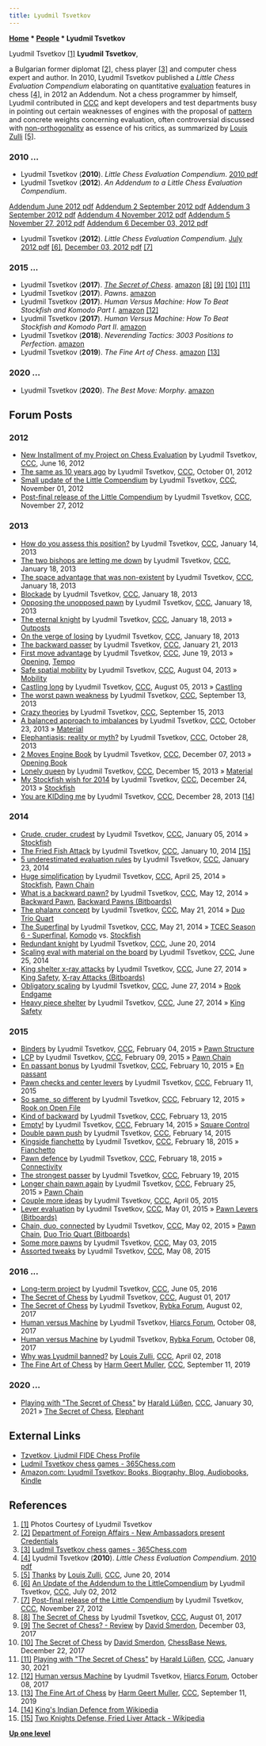 ```yaml
---
title: Lyudmil Tsvetkov
---
```

**[Home](Home "Home") \* [People](People "People") \* Lyudmil Tsvetkov**



 [](File:LTsvetkov_2013.JPG) Lyudmil Tsvetkov <a id="cite-note-1" href="#cite-ref-1">[1]</a> 
**Lyudmil Tsvetkov**,  

a Bulgarian former diplomat <a id="cite-note-2" href="#cite-ref-2">[2]</a>, chess player <a id="cite-note-3" href="#cite-ref-3">[3]</a> and computer chess expert and author. 
In 2010, Lyudmil Tsvetkov published a *Little Chess Evaluation Compendium* elaborating on quantitative [evaluation](Evaluation "Evaluation") features in chess <a id="cite-note-4" href="#cite-ref-4">[4]</a>, in 2012 an Addendum. 
Not a chess programmer by himself, Lyudmil contributed in [CCC](CCC "CCC") and kept developers and test departments busy in pointing out certain weaknesses of engines with the proposal of [pattern](Evaluation_Patterns "Evaluation Patterns") and concrete weights concerning evaluation, often controversial discussed with [non-orthogonality](https://en.wikipedia.org/wiki/Orthogonality) as essence of his critics, as summarized by [Louis Zulli](Louis_Zulli "Louis Zulli") <a id="cite-note-5" href="#cite-ref-5">[5]</a>. 



### 2010 ...


 * Lyudmil Tsvetkov (**2010**). *Little Chess Evaluation Compendium*. [2010 pdf](images/a/a0/LittleChessEvaluationCompendium-2010-04-07.pdf "LittleChessEvaluationCompendium-2010-04-07.pdf") 
* Lyudmil Tsvetkov (**2012**). *An Addendum to a Little Chess Evaluation Compendium*.


 [Addendum June 2012 pdf](images/0/0f/Addendumlcec_2012.pdf "Addendumlcec 2012.pdf") 
 [Addendum 2 September 2012 pdf](images/5/55/Addendum2LCEC_2012.pdf "Addendum2LCEC 2012.pdf") 
 [Addendum 3 September 2012 pdf](images/5/54/Addendum3LCEC_2012.pdf "Addendum3LCEC 2012.pdf") 
 [Addendum 4 November 2012 pdf](images/9/97/Addendum4lcec_2012.pdf "Addendum4lcec 2012.pdf") 
 [Addendum 5 November 27, 2012 pdf](images/5/58/Addendum5LCEC_2012.pdf "Addendum5LCEC 2012.pdf") 
 [Addendum 6 December 03, 2012 pdf](images/4/49/Addendum6LCEC_2012.pdf "Addendum6LCEC 2012.pdf") 
 * Lyudmil Tsvetkov (**2012**). *Little Chess Evaluation Compendium*. [July 2012 pdf](images/7/70/LittleChessEvaluationCompendium.pdf "LittleChessEvaluationCompendium.pdf") <a id="cite-note-6" href="#cite-ref-6">[6]</a>, [December 03, 2012 pdf](images/7/70/LittleChessEvaluationCompendium.pdf "LittleChessEvaluationCompendium.pdf") <a id="cite-note-7" href="#cite-ref-7">[7]</a> 


### 2015 ...


* Lyudmil Tsvetkov (**2017**). *[The Secret of Chess](http://www.secretofchess.com/)*. [amazon](https://www.amazon.com/Secret-Chess-Lyudmil-Tsvetkov-ebook/dp/B074M85CVV) <a id="cite-note-8" href="#cite-ref-8">[8]</a> <a id="cite-note-9" href="#cite-ref-9">[9]</a> <a id="cite-note-10" href="#cite-ref-10">[10]</a> <a id="cite-note-11" href="#cite-ref-11">[11]</a>
* Lyudmil Tsvetkov (**2017**). *Pawns*. [amazon](https://www.amazon.com/Pawns-Lyudmil-Tsvetkov/dp/1522096566)
* Lyudmil Tsvetkov (**2017**). *Human Versus Machine: How To Beat Stockfish and Komodo Part I*. [amazon](https://www.amazon.com/Human-Versus-Machine-Stockfish-Komodo/dp/1549916785/ref=pd_sbs_14_1?_encoding=UTF8&psc=1&refRID=FBG86QDJJ6KEC9R3S3R6) <a id="cite-note-12" href="#cite-ref-12">[12]</a>
* Lyudmil Tsvetkov (**2017**). *Human Versus Machine: How To Beat Stockfish and Komodo Part II*. [amazon](https://www.amazon.com/Human-Versus-Machine-Stockfish-Komodo/dp/1973149176/ref=pd_sbs_14_1?_encoding=UTF8&psc=1&refRID=E45S7G3F2K5VWGZATMJ9)
* Lyudmil Tsvetkov (**2018**). *Neverending Tactics: 3003 Positions to Perfection*. [amazon](https://www.amazon.com/Neverending-Tactics-3003-Positions-Perfection-ebook/dp/B07GQ8KH9F/ref=pd_sim_351_3/135-1164205-5497869?_encoding=UTF8&pd_rd_i=B07GQ8KH9F&pd_rd_r=bccf5aff-27f8-4064-ba9c-61738fd01917&pd_rd_w=nCoC0&pd_rd_wg=ijQp5&pf_rd_p=90485860-83e9-4fd9-b838-b28a9b7fda30&pf_rd_r=KZ90J40KPE4P8WDNDN20&psc=1&refRID=KZ90J40KPE4P8WDNDN20)
* Lyudmil Tsvetkov (**2019**). *The Fine Art of Chess*. [amazon](https://www.amazon.com/Fine-Art-Chess-Lyudmil-Tsvetkov-ebook/dp/B07SPFTJSZ/ref=sr_1_1?keywords=fine+art+chess&qid=1562650255&s=books&sr=1-1) <a id="cite-note-13" href="#cite-ref-13">[13]</a>


### 2020 ...


* Lyudmil Tsvetkov (**2020**). *The Best Move: Morphy*. [amazon](https://www.amazon.com/Best-Move-Morphy-Lyudmil-Tsvetkov/dp/B085RV55M6)


## Forum Posts


### 2012


* [New Installment of my Project on Chess Evaluation](http://www.talkchess.com/forum/viewtopic.php?p=469512) by Lyudmil Tsvetkov, [CCC](CCC "CCC"), June 16, 2012
* [The same as 10 years ago](http://www.talkchess.com/forum/viewtopic.php?t=45407) by Lyudmil Tsvetkov, [CCC](CCC "CCC"), October 01, 2012
* [Small update of the Little Compendium](http://www.talkchess.com/forum/viewtopic.php?t=45806) by Lyudmil Tsvetkov, [CCC](CCC "CCC"), November 01, 2012
* [Post-final release of the Little Compendium](http://www.talkchess.com/forum/viewtopic.php?t=46166) by Lyudmil Tsvetkov, [CCC](CCC "CCC"), November 27, 2012


### 2013


* [How do you assess this position?](http://www.talkchess.com/forum/viewtopic.php?t=46878) by Lyudmil Tsvetkov, [CCC](CCC "CCC"), January 14, 2013
* [The two bishops are letting me down](http://www.talkchess.com/forum/viewtopic.php?t=46914) by Lyudmil Tsvetkov, [CCC](CCC "CCC"), January 18, 2013
* [The space advantage that was non-existent](http://www.talkchess.com/forum/viewtopic.php?t=46915) by Lyudmil Tsvetkov, [CCC](CCC "CCC"), January 18, 2013
* [Blockade](http://www.talkchess.com/forum/viewtopic.php?t=46916) by Lyudmil Tsvetkov, [CCC](CCC "CCC"), January 18, 2013
* [Opposing the unopposed pawn](http://www.talkchess.com/forum/viewtopic.php?t=46917) by Lyudmil Tsvetkov, [CCC](CCC "CCC"), January 18, 2013
* [The eternal knight](http://www.talkchess.com/forum/viewtopic.php?t=46918) by Lyudmil Tsvetkov, [CCC](CCC "CCC"), January 18, 2013 » [Outposts](Outposts "Outposts")
* [On the verge of losing](http://www.talkchess.com/forum/viewtopic.php?t=46919) by Lyudmil Tsvetkov, [CCC](CCC "CCC"), January 18, 2013
* [The backward passer](http://www.talkchess.com/forum/viewtopic.php?t=46957) by Lyudmil Tsvetkov, [CCC](CCC "CCC"), January 21, 2013
* [First move advantage](http://www.talkchess.com/forum/viewtopic.php?t=48349) by Lyudmil Tsvetkov, [CCC](CCC "CCC"), June 19, 2013 » [Opening](Opening "Opening"), [Tempo](Tempo "Tempo")
* [Safe spatial mobility](http://www.talkchess.com/forum/viewtopic.php?t=48841) by Lyudmil Tsvetkov, [CCC](CCC "CCC"), August 04, 2013 » [Mobility](Mobility "Mobility")
* [Castling long](http://www.talkchess.com/forum/viewtopic.php?t=48844) by Lyudmil Tsvetkov, [CCC](CCC "CCC"), August 05, 2013 » [Castling](Castling "Castling")
* [The worst pawn weakness](http://www.talkchess.com/forum/viewtopic.php?t=49333) by Lyudmil Tsvetkov, [CCC](CCC "CCC"), September 13, 2013
* [Crazy theories](http://www.talkchess.com/forum/viewtopic.php?t=49357) by Lyudmil Tsvetkov, [CCC](CCC "CCC"), September 15, 2013
* [A balanced approach to imbalances](http://www.talkchess.com/forum/viewtopic.php?t=49808) by Lyudmil Tsvetkov, [CCC](CCC "CCC"), October 23, 2013 » [Material](Material "Material")
* [Elephantiasis: reality or myth?](http://www.talkchess.com/forum/viewtopic.php?t=49857) by Lyudmil Tsvetkov, [CCC](CCC "CCC"), October 28, 2013
* [2 Moves Engine Book](http://www.talkchess.com/forum/viewtopic.php?t=50358) by Lyudmil Tsvetkov, [CCC](CCC "CCC"), December 07, 2013 » [Opening Book](Opening_Book "Opening Book")
* [Lonely queen](http://www.talkchess.com/forum/viewtopic.php?t=50504) by Lyudmil Tsvetkov, [CCC](CCC "CCC"), December 15, 2013 » [Material](Material "Material")
* [My Stockfish wish for 2014](http://www.talkchess.com/forum/viewtopic.php?t=50628) by Lyudmil Tsvetkov, [CCC](CCC "CCC"), December 24, 2013 » [Stockfish](Stockfish "Stockfish")
* [You are KIDding me](http://www.talkchess.com/forum/viewtopic.php?t=50667) by Lyudmil Tsvetkov, [CCC](CCC "CCC"), December 28, 2013 <a id="cite-note-14" href="#cite-ref-14">[14]</a>


### 2014


* [Crude, cruder, crudest](http://www.talkchess.com/forum/viewtopic.php?t=50778) by Lyudmil Tsvetkov, [CCC](CCC "CCC"), January 05, 2014 » [Stockfish](Stockfish "Stockfish")
* [The Fried Fish Attack](http://www.talkchess.com/forum/viewtopic.php?t=50850) by Lyudmil Tsvetkov, [CCC](CCC "CCC"), January 10, 2014 <a id="cite-note-15" href="#cite-ref-15">[15]</a>
* [5 underestimated evaluation rules](http://www.talkchess.com/forum/viewtopic.php?t=51012) by Lyudmil Tsvetkov, [CCC](CCC "CCC"), January 23, 2014
* [Huge simplification](http://www.talkchess.com/forum/viewtopic.php?t=52117&start=1) by Lyudmil Tsvetkov, [CCC](CCC "CCC"), April 25, 2014 » [Stockfish](Stockfish "Stockfish"), [Pawn Chain](Pawn_Chain "Pawn Chain")
* [What is a backward pawn?](http://www.talkchess.com/forum/viewtopic.php?t=52300) by Lyudmil Tsvetkov, [CCC](CCC "CCC"), May 12, 2014 » [Backward Pawn](Backward_Pawn "Backward Pawn"), [Backward Pawns (Bitboards)](Backward_Pawns_(Bitboards) "Backward Pawns (Bitboards)")
* [The phalanx concept](http://www.talkchess.com/forum/viewtopic.php?t=52382) by Lyudmil Tsvetkov, [CCC](CCC "CCC"), May 21, 2014 » [Duo Trio Quart](Duo_Trio_Quart_(Bitboards) "Duo Trio Quart (Bitboards)")
* [The Superfinal](http://www.talkchess.com/forum/viewtopic.php?t=52383) by Lyudmil Tsvetkov, [CCC](CCC "CCC"), May 21, 2014 » [TCEC Season 6 - Superfinal](TCEC_Season_6#Superfinal "TCEC Season 6"), [Komodo](Komodo "Komodo") vs. [Stockfish](Stockfish "Stockfish")
* [Redundant knight](http://www.talkchess.com/forum/viewtopic.php?t=52697) by Lyudmil Tsvetkov, [CCC](CCC "CCC"), June 20, 2014
* [Scaling eval with material on the board](http://www.talkchess.com/forum/viewtopic.php?t=52757) by Lyudmil Tsvetkov, [CCC](CCC "CCC"), June 25, 2014
* [King shelter x-ray attacks](http://www.talkchess.com/forum/viewtopic.php?t=52774) by Lyudmil Tsvetkov, [CCC](CCC "CCC"), June 27, 2014 » [King Safety](King_Safety "King Safety"), [X-ray Attacks (Bitboards)](X-ray_Attacks_(Bitboards) "X-ray Attacks (Bitboards)")
* [Obligatory scaling](http://www.talkchess.com/forum/viewtopic.php?t=52775) by Lyudmil Tsvetkov, [CCC](CCC "CCC"), June 27, 2014 » [Rook Endgame](Rook_Endgame "Rook Endgame")
* [Heavy piece shelter](http://www.talkchess.com/forum/viewtopic.php?t=52779) by Lyudmil Tsvetkov, [CCC](CCC "CCC"), June 27, 2014 » [King Safety](King_Safety "King Safety")


### 2015


* [Binders](http://www.talkchess.com/forum/viewtopic.php?t=55214) by Lyudmil Tsvetkov, [CCC](CCC "CCC"), February 04, 2015 » [Pawn Structure](Pawn_Structure "Pawn Structure")
* [LCP](http://www.talkchess.com/forum/viewtopic.php?t=55272) by Lyudmil Tsvetkov, [CCC](CCC "CCC"), February 09, 2015 » [Pawn Chain](Pawn_Chain "Pawn Chain")
* [En passant bonus](http://www.talkchess.com/forum/viewtopic.php?t=55290) by Lyudmil Tsvetkov, [CCC](CCC "CCC"), February 10, 2015 » [En passant](En_passant "En passant")
* [Pawn checks and center levers](http://www.talkchess.com/forum/viewtopic.php?t=55292) by Lyudmil Tsvetkov, [CCC](CCC "CCC"), February 11, 2015
* [So same, so different](http://www.talkchess.com/forum/viewtopic.php?t=55324) by Lyudmil Tsvetkov, [CCC](CCC "CCC"), February 12, 2015 » [Rook on Open File](Rook_on_Open_File "Rook on Open File")
* [Kind of backward](http://www.talkchess.com/forum/viewtopic.php?t=55319) by Lyudmil Tsvetkov, [CCC](CCC "CCC"), February 13, 2015
* [Empty!](http://www.talkchess.com/forum/viewtopic.php?t=55342) by Lyudmil Tsvetkov, [CCC](CCC "CCC"), February 14, 2015 » [Square Control](Square_Control "Square Control")
* [Double pawn push](http://www.talkchess.com/forum/viewtopic.php?t=55343) by Lyudmil Tsvetkov, [CCC](CCC "CCC"), February 14, 2015
* [Kingside fianchetto](http://www.talkchess.com/forum/viewtopic.php?t=55376) by Lyudmil Tsvetkov, [CCC](CCC "CCC"), February 18, 2015 » [Fianchetto](Fianchetto "Fianchetto")
* [Pawn defence](http://www.talkchess.com/forum/viewtopic.php?t=55380) by Lyudmil Tsvetkov, [CCC](CCC "CCC"), February 18, 2015 » [Connectivity](Connectivity "Connectivity")
* [The strongest passer](http://www.talkchess.com/forum/viewtopic.php?t=55392) by Lyudmil Tsvetkov, [CCC](CCC "CCC"), February 19, 2015
* [Longer chain pawn again](http://www.talkchess.com/forum/viewtopic.php?t=55462) by Lyudmil Tsvetkov, [CCC](CCC "CCC"), February 25, 2015 » [Pawn Chain](Pawn_Chain "Pawn Chain")
* [Couple more ideas](http://www.talkchess.com/forum/viewtopic.php?t=55897) by Lyudmil Tsvetkov, [CCC](CCC "CCC"), April 05, 2015
* [Lever evaluation](http://www.talkchess.com/forum/viewtopic.php?t=56191) by Lyudmil Tsvetkov, [CCC](CCC "CCC"), May 01, 2015 » [Pawn Levers (Bitboards)](Pawn_Levers_(Bitboards) "Pawn Levers (Bitboards)")
* [Chain, duo, connected](http://www.talkchess.com/forum/viewtopic.php?t=56206) by Lyudmil Tsvetkov, [CCC](CCC "CCC"), May 02, 2015 » [Pawn Chain](Pawn_Chain "Pawn Chain"), [Duo Trio Quart (Bitboards)](Duo_Trio_Quart_(Bitboards) "Duo Trio Quart (Bitboards)")
* [Some more pawns](http://www.talkchess.com/forum/viewtopic.php?t=56213) by Lyudmil Tsvetkov, [CCC](CCC "CCC"), May 03, 2015
* [Assorted tweaks](http://www.talkchess.com/forum/viewtopic.php?t=56282) by Lyudmil Tsvetkov, [CCC](CCC "CCC"), May 08, 2015


### 2016 ...


* [Long-term project](http://www.talkchess.com/forum/viewtopic.php?t=60372) by Lyudmil Tsvetkov, [CCC](CCC "CCC"), June 05, 2016
* [The Secret of Chess](http://www.talkchess.com/forum/viewtopic.php?t=64776) by Lyudmil Tsvetkov, [CCC](CCC "CCC"), August 01, 2017
* [The Secret of Chess](http://rybkaforum.net/cgi-bin/rybkaforum/topic_show.pl?tid=32234) by Lyudmil Tsvetkov, [Rybka Forum](Computer_Chess_Forums "Computer Chess Forums"), August 02, 2017
* [Human versus Machine](http://www.hiarcs.net/forums/viewtopic.php?t=8613) by Lyudmil Tsvetkov, [Hiarcs Forum](Computer_Chess_Forums "Computer Chess Forums"), October 08, 2017
* [Human versus Machine](http://rybkaforum.net/cgi-bin/rybkaforum/topic_show.pl?tid=32312) by Lyudmil Tsvetkov, [Rybka Forum](Computer_Chess_Forums "Computer Chess Forums"), October 08, 2017
* [Why was Lyudmil banned?](http://www.talkchess.com/forum3/viewtopic.php?f=2&t=67000) by [Louis Zulli](Louis_Zulli "Louis Zulli"), [CCC](CCC "CCC"), April 02, 2018
* [The Fine Art of Chess](http://www.talkchess.com/forum3/viewtopic.php?f=2&t=71791) by [Harm Geert Muller](Harm_Geert_Muller "Harm Geert Muller"), [CCC](CCC "CCC"), September 11, 2019


### 2020 ...


* [Playing with "The Secret of Chess"](http://www.talkchess.com/forum3/viewtopic.php?f=2&t=76453) by [Harald Lüßen](Harald_L%C3%BC%C3%9Fen "Harald Lüßen"), [CCC](CCC "CCC"), January 30, 2021 » [The Secret of Chess](#secretofchess), [Elephant](Elephant "Elephant")


## External Links


* [Tzvetkov, Ljudmil FIDE Chess Profile](https://ratings.fide.com/profile/2905850)
* [Ludmil Tsvetkov chess games - 365Chess.com](http://www.365chess.com/players/Ludmil_Tsvetkov)
* [Amazon.com: Lyudmil Tsvetkov: Books, Biography, Blog, Audiobooks, Kindle](https://www.amazon.com/-/de/Lyudmil-Tsvetkov/e/B074W689PN?language=en_US&ref_=dbs_p_pbk_r00_abau_000000)


## References


1. <a id="cite-ref-1" href="#cite-note-1">[1]</a> Photos Courtesy of Lyudmil Tsvetkov
2. <a id="cite-ref-2" href="#cite-note-2">[2]</a> [Department of Foreign Affairs - New Ambassadors present Credentials](http://www.dfa.ie/home/index.aspx?id=37646)
3. <a id="cite-ref-3" href="#cite-note-3">[3]</a> [Ludmil Tsvetkov chess games - 365Chess.com](http://www.365chess.com/players/Ludmil_Tsvetkov)
 4. <a id="cite-ref-4" href="#cite-note-4">[4]</a> Lyudmil Tsvetkov (**2010**). *Little Chess Evaluation Compendium*. [2010 pdf](images/a/a0/LittleChessEvaluationCompendium-2010-04-07.pdf "LittleChessEvaluationCompendium-2010-04-07.pdf") 
5. <a id="cite-ref-5" href="#cite-note-5">[5]</a> [Thanks](http://www.talkchess.com/forum/viewtopic.php?t=52697&start=9) by [Louis Zulli](Louis_Zulli "Louis Zulli"), [CCC](CCC "CCC"), June 20, 2014
6. <a id="cite-ref-6" href="#cite-note-6">[6]</a> [An Update of the Addendum to the LittleCompendium](http://www.talkchess.com/forum/viewtopic.php?t=44265) by Lyudmil Tsvetkov, [CCC](CCC "CCC"), July 02, 2012
7. <a id="cite-ref-7" href="#cite-note-7">[7]</a> [Post-final release of the Little Compendium](http://www.talkchess.com/forum/viewtopic.php?t=46166) by Lyudmil Tsvetkov, [CCC](CCC "CCC"), November 27, 2012
8. <a id="cite-ref-8" href="#cite-note-8">[8]</a> [The Secret of Chess](http://www.talkchess.com/forum/viewtopic.php?t=64776) by Lyudmil Tsvetkov, [CCC](CCC "CCC"), August 01, 2017
9. <a id="cite-ref-9" href="#cite-note-9">[9]</a> [The Secret of Chess? - Review](http://davidsmerdon.com/?p=1970) by [David Smerdon](https://en.wikipedia.org/wiki/David_Smerdon), December 03, 2017
10. <a id="cite-ref-10" href="#cite-note-10">[10]</a> [The Secret of Chess](https://en.chessbase.com/post/the-secret-of-chess) by [David Smerdon](https://en.wikipedia.org/wiki/David_Smerdon), [ChessBase News](ChessBase "ChessBase"), December 22, 2017
11. <a id="cite-ref-11" href="#cite-note-11">[11]</a> [Playing with "The Secret of Chess"](http://www.talkchess.com/forum3/viewtopic.php?f=2&t=76453) by [Harald Lüßen](Harald_L%C3%BC%C3%9Fen "Harald Lüßen"), [CCC](CCC "CCC"), January 30, 2021
12. <a id="cite-ref-12" href="#cite-note-12">[12]</a> [Human versus Machine](http://www.hiarcs.net/forums/viewtopic.php?t=8613) by Lyudmil Tsvetkov, [Hiarcs Forum](Computer_Chess_Forums "Computer Chess Forums"), October 08, 2017
13. <a id="cite-ref-13" href="#cite-note-13">[13]</a> [The Fine Art of Chess](http://www.talkchess.com/forum3/viewtopic.php?f=2&t=71791) by [Harm Geert Muller](Harm_Geert_Muller "Harm Geert Muller"), [CCC](CCC "CCC"), September 11, 2019
14. <a id="cite-ref-14" href="#cite-note-14">[14]</a> [King's Indian Defence from Wikipedia](https://en.wikipedia.org/wiki/King%27s_Indian_Defence)
15. <a id="cite-ref-15" href="#cite-note-15">[15]</a> [Two Knights Defense, Fried Liver Attack - Wikipedia](https://en.wikipedia.org/wiki/Two_Knights_Defense,_Fried_Liver_Attack)

**[Up one level](People "People")**







 
